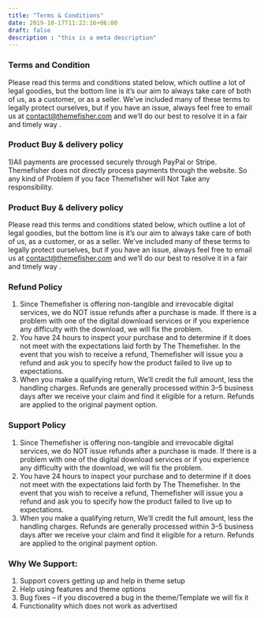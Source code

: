 ```yaml
---
title: "Terms & Conditions"
date: 2019-10-17T11:22:16+06:00
draft: false
description : "this is a meta description"
---
```


### Terms and Condition

Please read this terms and conditions stated below, which outline a lot of legal goodies, but the bottom line is it’s our aim to always take care of both of us, as a customer, or as a seller. We’ve included many of these terms to legally protect ourselves, but if you have an issue, always feel free to email us at contact@themefisher.com and we’ll do our best to resolve it in a fair and timely way .

### Product Buy & delivery policy

1)All payments are processed securely through PayPal or Stripe. Themefisher does not directly process payments through the website. So any kind of Problem if you face Themefisher will Not Take any responsibility.

### Product Buy & delivery policy

Please read this terms and conditions stated below, which outline a lot of legal goodies, but the bottom line is it’s our aim to always take care of both of us, as a customer, or as a seller. We’ve included many of these terms to legally protect ourselves, but if you have an issue, always feel free to email us at contact@themefisher.com and we’ll do our best to resolve it in a fair and timely way .

### Refund Policy

1) Since Themefisher is offering non-tangible and irrevocable digital services, we do NOT issue refunds after a purchase is made. If there is a problem with one of the digital download services or if you experience any difficulty with the download, we will fix the problem.
2) You have 24 hours to inspect your purchase and to determine if it does not meet with the expectations laid forth by The Themefisher. In the event that you wish to receive a refund, Themefisher will issue you a refund and ask you to specify how the product failed to live up to expectations.
3) When you make a qualifying return, We’ll credit the full amount, less the handling charges. Refunds are generally processed within 3–5 business days after we receive your claim and find it eligible for a return. Refunds are applied to the original payment option.

### Support Policy
1) Since Themefisher is offering non-tangible and irrevocable digital services, we do NOT issue refunds after a purchase is made. If there is a problem with one of the digital download services or if you experience any difficulty with the download, we will fix the problem.
2) You have 24 hours to inspect your purchase and to determine if it does not meet with the expectations laid forth by The Themefisher. In the event that you wish to receive a refund, Themefisher will issue you a refund and ask you to specify how the product failed to live up to expectations.
3) When you make a qualifying return, We’ll credit the full amount, less the handling charges. Refunds are generally processed within 3–5 business days after we receive your claim and find it eligible for a return. Refunds are applied to the original payment option.

### Why We Support:

1. Support covers getting up and help in theme setup
2. Help using features and theme options
3. Bug fixes – if you discovered a bug in the theme/Template we will fix it
4. Functionality which does not work as advertised